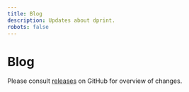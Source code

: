 ```yaml
---
title: Blog
description: Updates about dprint.
robots: false
---
```


# Blog

Please consult [releases](https://github.com/dprint/dprint/releases) on GitHub for overview of changes.
